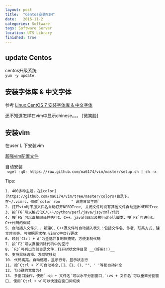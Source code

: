 ```yaml
---
layout: post
title:  "Centos安装VIM"
date:   2016-11-2
categories: Software
tags: Software Server
location: UTS Library
finished: true
---
```


## update Centos

centos升级系统  
`yum -y update`

## 安装字体库 & 中文字体

参考 [ Linux CentOS 7 安装字体库 & 中文字体 ](http://blog.csdn.net/wlwlwlwl015/article/details/51482065)

还不知道怎样在vim中显示chinese。。。 [微笑脸]

## 安装vim

在user L 下安装vim

[超强vim配置文件](https://github.com/ma6174/vim)

自动安装  
` wget -qO- https://raw.github.com/ma6174/vim/master/setup.sh | sh -x`

Tips:

    1. 400多种主题，在[color](https://github.com/ma6174/vim/tree/master/colors)目录下。  
    在~/.vimrc，修改`color ron     " 设置背景主题`
    2. 打开vim时不加文件名自动打开NERDTree, 关闭文件时没有其他文件自动退出NERDTree
    3. 按`F6`可以格式化C/C++/python/perl/java/jsp/xml/代码
    4. 按`F5`可以直接编译并执行C、C++、java代码以及执行shell脚本，按`F8`可进行C、C++代码的调试
    5. 自动插入文件头 ，新建C、C++源文件时自动插入表头：包括文件名、作者、联系方式、建立时间等，可根据需求在.vimrc中自行更改
    6. 映射`Ctrl + A`为全选并复制快捷键，方便复制代码
    7. 按`F2`可以直接消除代码中的空行
    8. `F3`可列出当前目录文件，打开树状文件目录 __(好用!!)__
    9. 支持鼠标选择、方向键移动
    10. 代码高亮，自动缩进，显示行号，显示状态行
    11. 按`Ctrl + P`可自动补全,[]、{}、()、""、' '等都自动补全
    12. Tab键的宽度为4
    13. 多窗口操作，使用`:sp + 文件名`可以水平分割窗口,`:vs + 文件名`可以垂直分割窗口, 使用`Ctrl + w`可以快速在窗口间切换
